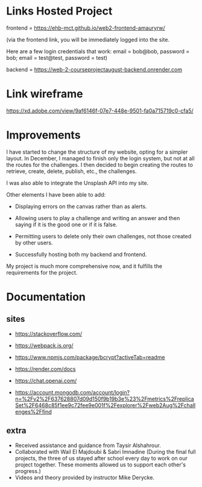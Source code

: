 # Links Hosted Project 

frontend =  https://ehb-mct.github.io/web2-frontend-amauryrw/
 
(via the frontend link, you will be immediately logged into the site.


Here are a few login credentials that work: email = bob@bob, password = bob; email = test@test, password = test)

backend = https://web-2-courseprojectaugust-backend.onrender.com


# Link wireframe

https://xd.adobe.com/view/9af6146f-07e7-448e-9501-fa0a715719c0-cfa5/


# Improvements

I have started to change the structure of my website, opting for a simpler layout. In December, I managed to finish only the login system, but not at all the routes for the challenges. I then decided to begin creating the routes to retrieve, create, delete, publish, etc., the challenges.

I was also able to integrate the Unsplash API into my site.

Other elements I have been able to add:

* Displaying errors on the canvas rather than as alerts.

* Allowing users to play a challenge and writing an answer and then saying if it is the good one or if it is false.

* Permitting users to delete only their own challenges, not those created by other users.

* Successfully hosting both my backend and frontend.

My project is much more comprehensive now, and it fulfills the requirements for the project.

# Documentation

## sites 

* https://stackoverflow.com/

* https://webpack.js.org/

* https://www.npmjs.com/package/bcrypt?activeTab=readme

* https://render.com/docs

* https://chat.openai.com/

* https://account.mongodb.com/account/login?n=%2Fv2%2F637628807d09d150f9b19b3e%23%2Fmetrics%2FreplicaSet%2F6468c85f1ee9c72fee9e001f%2Fexplorer%2Fweb2Aug%2Fchallenges%2Ffind



## extra

* Received assistance and guidance from Taysir Alshahrour.
* Collaborated with Wail El Majdoubi & Sabri Imnadine (During the final full projects, the three of us stayed after school every day to work on our project together. These moments allowed us to support each other's progress.)
* Videos and theory provided by instructor Mike Derycke.





